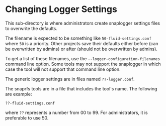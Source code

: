 
# Changing Logger Settings

This sub-directory is where administrators create snaplogger settings files
to overwrite the defaults.

The filename is expected to be something like `50-fluid-settings.conf`
where `50` is a priority. Other projects save their defaults either
before (can be overwritten by admins) or after (should not be overwritten
by admins).

To get a list of these filenames, use the `--logger-configuration-filenames`
command line option. Some tools may not support the snaplogger
in which case the tool will not support that command line option.

The generic logger settings are in files named `??-logger.conf`.

The snaprfs tools are in a file that includes the tool's name.
The following are example:

    ??-fluid-settings.conf

where `??` represents a number from 00 to 99. For administrators, it is
preferable to use 50.

